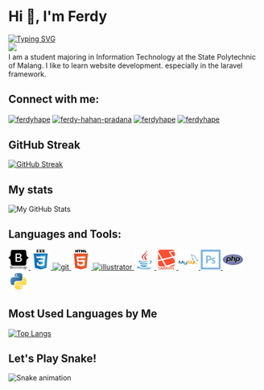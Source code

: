 <h1 align="left">Hi 👋, I'm Ferdy</h1>

[![Typing SVG](https://readme-typing-svg.herokuapp.com?color=%36BCF7FF&size=25&lines=github.com/ferdyhape)](https://git.io/typing-svg)<br>
![](https://komarev.com/ghpvc/?username=ferdyhape&color=yellow)<br>
I am a student majoring in Information Technology at the State Polytechnic of Malang. I like to learn website development. especially in the laravel framework.


## Connect with me:
<p align="left">
<a href="https://dev.to/ferdyhape" target="blank"><img align="center" src="https://raw.githubusercontent.com/rahuldkjain/github-profile-readme-generator/master/src/images/icons/Social/devto.svg" alt="ferdyhape" height="30" width="40" /></a>
<a href="https://linkedin.com/in/ferdy-hahan-pradana" target="blank"><img align="center" src="https://raw.githubusercontent.com/rahuldkjain/github-profile-readme-generator/master/src/images/icons/Social/linked-in-alt.svg" alt="ferdy-hahan-pradana" height="30" width="40" /></a>
<a href="https://instagram.com/ferdyhape" target="blank"><img align="center" src="https://raw.githubusercontent.com/rahuldkjain/github-profile-readme-generator/master/src/images/icons/Social/instagram.svg" alt="ferdyhape" height="30" width="40" /></a>
<a href="https://www.hackerrank.com/ferdyhape" target="blank"><img align="center" src="https://raw.githubusercontent.com/rahuldkjain/github-profile-readme-generator/master/src/images/icons/Social/hackerrank.svg" alt="ferdyhape" height="30" width="40" /></a>
</p>

## GitHub Streak
[![GitHub Streak](https://github-readme-streak-stats.herokuapp.com/?user=ferdyhape&theme=tokyonight)](https://git.io/streak-stats)

## My stats
![My GitHub Stats](https://github-readme-stats.vercel.app/api?username=ferdyhape&show_icons=true&theme=tokyonight)
<br>

## Languages and Tools:
<p align="left"> <a href="https://getbootstrap.com" target="_blank" rel="noreferrer"> <img src="https://raw.githubusercontent.com/devicons/devicon/master/icons/bootstrap/bootstrap-plain-wordmark.svg" alt="bootstrap" width="40" height="40"/> </a> <a href="https://www.w3schools.com/css/" target="_blank" rel="noreferrer"> <img src="https://raw.githubusercontent.com/devicons/devicon/master/icons/css3/css3-original-wordmark.svg" alt="css3" width="40" height="40"/> </a> <a href="https://git-scm.com/" target="_blank" rel="noreferrer"> <img src="https://www.vectorlogo.zone/logos/git-scm/git-scm-icon.svg" alt="git" width="40" height="40"/> </a> <a href="https://www.w3.org/html/" target="_blank" rel="noreferrer"> <img src="https://raw.githubusercontent.com/devicons/devicon/master/icons/html5/html5-original-wordmark.svg" alt="html5" width="40" height="40"/> </a> <a href="https://www.adobe.com/in/products/illustrator.html" target="_blank" rel="noreferrer"> <img src="https://www.vectorlogo.zone/logos/adobe_illustrator/adobe_illustrator-icon.svg" alt="illustrator" width="40" height="40"/> </a> <a href="https://www.java.com" target="_blank" rel="noreferrer"> <img src="https://raw.githubusercontent.com/devicons/devicon/master/icons/java/java-original.svg" alt="java" width="40" height="40"/> </a> <a href="https://laravel.com/" target="_blank" rel="noreferrer"> <img src="https://raw.githubusercontent.com/devicons/devicon/master/icons/laravel/laravel-plain-wordmark.svg" alt="laravel" width="40" height="40"/> </a> <a href="https://www.mysql.com/" target="_blank" rel="noreferrer"> <img src="https://raw.githubusercontent.com/devicons/devicon/master/icons/mysql/mysql-original-wordmark.svg" alt="mysql" width="40" height="40"/> </a> <a href="https://www.photoshop.com/en" target="_blank" rel="noreferrer"> <img src="https://raw.githubusercontent.com/devicons/devicon/master/icons/photoshop/photoshop-line.svg" alt="photoshop" width="40" height="40"/> </a> <a href="https://www.php.net" target="_blank" rel="noreferrer"> <img src="https://raw.githubusercontent.com/devicons/devicon/master/icons/php/php-original.svg" alt="php" width="40" height="40"/> </a> <a href="https://www.python.org" target="_blank" rel="noreferrer"> <img src="https://raw.githubusercontent.com/devicons/devicon/master/icons/python/python-original.svg" alt="python" width="40" height="40"/> </a> </p>

## Most Used Languages by Me
[![Top Langs](https://github-readme-stats.vercel.app/api/top-langs/?username=ferdyhape&layout=compact&theme=tokyonight)](https://github.com/anuraghazra/github-readme-stats)

## Let's Play Snake!
![Snake animation](https://github.com/ferdyhape/ferdyhape/blob/output/github-contribution-grid-snake.svg)
